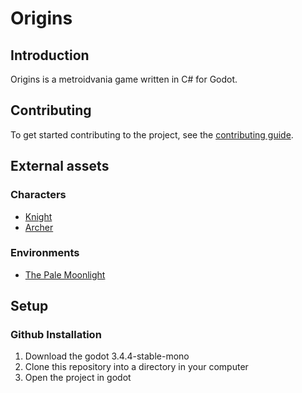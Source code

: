 # Origins

## Introduction

Origins is a metroidvania game written in C# for Godot.

## Contributing

To get started contributing to the project, see the [contributing guide](CONTRIBUTING.md).

## External assets

### Characters

- [Knight](https://aamatniekss.itch.io/fantasy-knight-free-pixelart-animated-character)
- [Archer](https://astrobob.itch.io/arcane-archer)

### Environments

- [The Pale Moonlight](https://corwin-zx.itch.io/the-pale-moonlight)

## Setup

### Github Installation

1. Download the godot 3.4.4-stable-mono
2. Clone this repository into a directory in your computer
3. Open the project in godot
